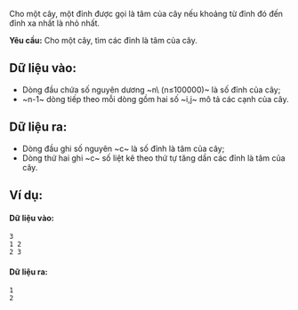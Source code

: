 Cho một cây, một đỉnh được gọi là tâm của cây nếu khoảng từ đỉnh đó đến đỉnh xa nhất là nhỏ nhất.

**Yêu cầu:** Cho một cây, tìm các đỉnh là tâm của cây.

## Dữ liệu vào:
- Dòng đầu chứa số nguyên dương ~n\ (n≤100000)~ là số đỉnh của cây;
- ~n-1~ dòng tiếp theo mỗi dòng gồm hai số ~i,j~ mô tả các cạnh của cây.

## Dữ liệu ra:
- Dòng đầu ghi số nguyên ~c~ là số đỉnh là tâm của cây;
- Dòng thứ hai ghi ~c~ số liệt kê theo thứ tự tăng dần các đỉnh là tâm của cây.

## Ví dụ:
#### Dữ liệu vào:
```
3
1 2
2 3
```

#### Dữ liệu ra:
```
1
2
```